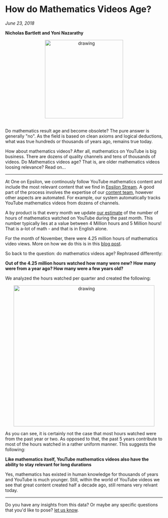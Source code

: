 # How do Mathematics Videos Age?  

*June 23, 2018*

**Nicholas Bartlett and Yoni Nazarathy**

<center>
 <img class = "blog-inline-image" src="https://es-app.com/assets/vvv22v.jpg" alt="drawing" width="250px"/>
</center> 
<br>

Do mathematics result age and become obsolete? The pure answer is generally "no".  As the field is based on clean axioms and logical deductions, what was true hundreds or thousands of years ago, remains true today.

How about mathematics videos? After all, mathematics on YouTube is big business. There are dozens of quality channels and tens of thousands of videos. Do Mathematics videos age? That is, are older mathematics videos loosing relevance? Read on...

---

At One on Epsilon, we continously follow YouTube mathematics content and include the most relevant content that we find in [Epsilon Stream](https://epsilonstream.com). A good part of the process involves the expertise of our [content team](), however other aspects are automated. For example, our system automatically tracks YouTube mathematics videos from dozens of channels. 

A by product is that every month we update [our estimate](https://oneonepsilon.com/epsilonstream/#data-analysis) of the number of hours of mathematics watched on YouTube during the past month. This number typically lies at a value between 4 Million hours and 5 Million hours! That is a-lot of math - and that is in English alone.

For the month of November, there were 4.25 million hours of mathematics video views. More on how we do this is in this [blog post](https://www.1onepsilon.com/single-post/2018/08/07/Counting-Mathematics-on-Youtube).

So back to the question: do mathematics videos age? Rephrased differently: 

**Out of the 4.25 million hours watched how many were new? How many were from a year ago? How many were a few years old?**

We analyzed the hours watched per quarter and created the following:

<center>
 <img class = "blog-inline-image" src="https://es-app.com/blog-assets/hours_watched_november_by_publish_month.png" alt="drawing" width="450px"/>
</center> 

As you can see, it is certainly not the case that most hours watched were from the past year or two. As opposed to that, the past 5 years contribute to most of the hours watched in a rather uniform manner. This suggests the following:

**Like mathematics itself, YouTube mathematics videos also have the ability to stay relevant for long durations** 

Yes, mathematics has existed in human knowledge for thousands of years and YouTube is much younger. Still, within the world of YouTube videos we see that great content created half a decade ago, still remans very relvant today.

---

Do you have any insights from this data? Or maybe any specific questions that you'd like to pose? [let us know](https://oneonepsilon.com/contact/).